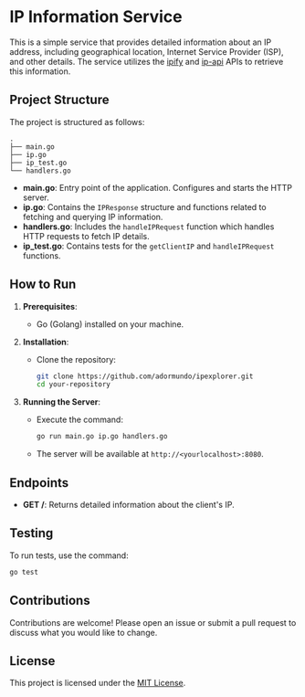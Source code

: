 # IP Information Service

This is a simple service that provides detailed information about an IP address, including geographical location, Internet Service Provider (ISP), and other details. The service utilizes the [ipify](https://www.ipify.org/) and [ip-api](https://ip-api.com/) APIs to retrieve this information.

## Project Structure

The project is structured as follows:

```
.
├── main.go
├── ip.go
├── ip_test.go
└── handlers.go
```

- **main.go**: Entry point of the application. Configures and starts the HTTP server.
- **ip.go**: Contains the `IPResponse` structure and functions related to fetching and querying IP information.
- **handlers.go**: Includes the `handleIPRequest` function which handles HTTP requests to fetch IP details.
- **ip_test.go**: Contains tests for the `getClientIP` and `handleIPRequest` functions.

## How to Run

1. **Prerequisites**:
   - Go (Golang) installed on your machine.

2. **Installation**:
   - Clone the repository:
     ```sh
     git clone https://github.com/adormundo/ipexplorer.git
     cd your-repository
     ```

3. **Running the Server**:
   - Execute the command:
     ```sh
     go run main.go ip.go handlers.go
     ```
   - The server will be available at `http://<yourlocalhost>:8080`.

## Endpoints

- **GET /**: Returns detailed information about the client's IP.

## Testing

To run tests, use the command:

```sh
go test
```

## Contributions

Contributions are welcome! Please open an issue or submit a pull request to discuss what you would like to change.

## License

This project is licensed under the [MIT License](https://choosealicense.com/licenses/mit/).